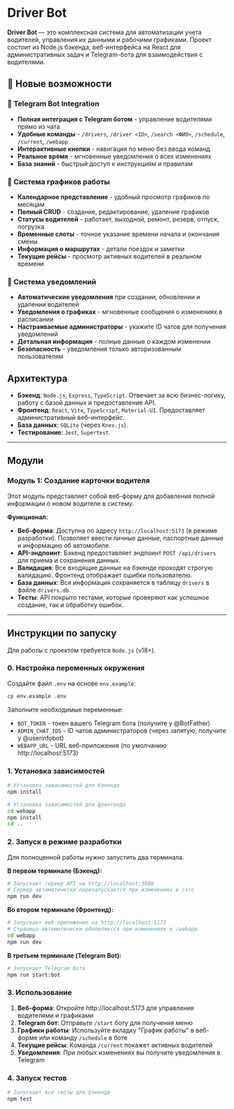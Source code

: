 # Driver Bot

**Driver Bot** — это комплексная система для автоматизации учета водителей, управления их данными и рабочими графиками. Проект состоит из Node.js бэкенда, веб-интерфейса на React для административных задач и Telegram-бота для взаимодействия с водителями.

## 🚀 Новые возможности

### 🤖 Telegram Bot Integration
- **Полная интеграция с Telegram ботом** - управление водителями прямо из чата
- **Удобные команды** - `/drivers`, `/driver <ID>`, `/search <ФИО>`, `/schedule`, `/current`, `/webapp`
- **Интерактивные кнопки** - навигация по меню без ввода команд
- **Реальное время** - мгновенные уведомления о всех изменениях
- **База знаний** - быстрый доступ к инструкциям и правилам

### 📅 Система графиков работы
- **Календарное представление** - удобный просмотр графиков по месяцам
- **Полный CRUD** - создание, редактирование, удаление графиков
- **Статусы водителей** - работает, выходной, ремонт, резерв, отпуск, погрузка
- **Временные слоты** - точное указание времени начала и окончания смены
- **Информация о маршрутах** - детали поездок и заметки
- **Текущие рейсы** - просмотр активных водителей в реальном времени

### 🔔 Система уведомлений
- **Автоматические уведомления** при создании, обновлении и удалении водителей
- **Уведомления о графиках** - мгновенные сообщения о изменениях в расписании
- **Настраиваемые администраторы** - укажите ID чатов для получения уведомлений
- **Детальная информация** - полные данные о каждом изменении
- **Безопасность** - уведомления только авторизованным пользователям

## Архитектура

- **Бэкенд**: `Node.js`, `Express`, `TypeScript`. Отвечает за всю бизнес-логику, работу с базой данных и предоставление API.
- **Фронтенд**: `React`, `Vite`, `TypeScript`, `Material-UI`. Предоставляет административный веб-интерфейс.
- **База данных**: `SQLite` (через `Knex.js`).
- **Тестирование**: `Jest`, `Supertest`.

---

## Модули

### Модуль 1: Создание карточки водителя

Этот модуль представляет собой веб-форму для добавления полной информации о новом водителе в систему.

**Функционал:**
-   **Веб-форма**: Доступна по адресу `http://localhost:5173` (в режиме разработки). Позволяет ввести личные данные, паспортные данные и информацию об автомобиле.
-   **API-эндпоинт**: Бэкенд предоставляет эндпоинт `POST /api/drivers` для приема и сохранения данных.
-   **Валидация**: Все входящие данные на бэкенде проходят строгую валидацию. Фронтенд отображает ошибки пользователю.
-   **База данных**: Вся информация сохраняется в таблицу `drivers` в файле `drivers.db`.
-   **Тесты**: API покрыто тестами, которые проверяют как успешное создание, так и обработку ошибок.

---

## Инструкции по запуску

Для работы с проектом требуется `Node.js` (v18+).

### 0. Настройка переменных окружения

Создайте файл `.env` на основе `env.example`:

```bash
cp env.example .env
```

Заполните необходимые переменные:
- `BOT_TOKEN` - токен вашего Telegram бота (получите у @BotFather)
- `ADMIN_CHAT_IDS` - ID чатов администраторов (через запятую, получите у @userinfobot)
- `WEBAPP_URL` - URL веб-приложения (по умолчанию http://localhost:5173)

### 1. Установка зависимостей

```bash
# Установка зависимостей для бэкенда
npm install

# Установка зависимостей для фронтенда
cd webapp
npm install
cd ..
```

### 2. Запуск в режиме разработки

Для полноценной работы нужно запустить два терминала.

**В первом терминале (Бэкенд):**
```bash
# Запускает сервер API на http://localhost:3000
# Сервер автоматически перезапускается при изменениях в /src
npm run dev
```

**Во втором терминале (Фронтенд):**
```bash
# Запускает веб-приложение на http://localhost:5173
# Страница автоматически обновляется при изменениях в /webapp
cd webapp
npm run dev
```

**В третьем терминале (Telegram Bot):**
```bash
# Запускает Telegram бота
npm run start:bot
```

### 3. Использование

1. **Веб-форма**: Откройте http://localhost:5173 для управления водителями и графиками
2. **Telegram бот**: Отправьте `/start` боту для получения меню
3. **Графики работы**: Используйте вкладку "График работы" в веб-форме или команду `/schedule` в боте
4. **Текущие рейсы**: Команда `/current` покажет активных водителей
5. **Уведомления**: При любых изменениях вы получите уведомления в Telegram

### 4. Запуск тестов

```bash
# Запускает все тесты для бэкенда
npm test
```
